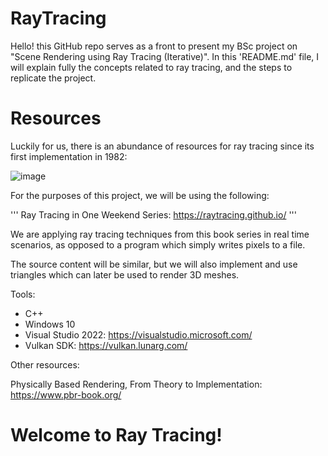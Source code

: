 # RayTracing

Hello! this GitHub repo serves as a front to present my BSc project on "Scene Rendering using Ray Tracing (Iterative)".
In this 'README.md' file, I will explain fully the concepts related to ray tracing, and the steps to replicate the project.

# Resources

Luckily for us, there is an abundance of resources for ray tracing since its first implementation in 1982:

![image](https://user-images.githubusercontent.com/108275763/223368461-63fd1ca4-da48-4b0d-8e5e-1fd7241e02ca.png)

For the purposes of this project, we will be using the following:

'''
Ray Tracing in One Weekend Series: https://raytracing.github.io/
'''

We are applying ray tracing techniques from this book series in real time scenarios, as opposed to a program which simply writes pixels to a file.

The source content will be similar, but we will also implement and use triangles which can later be used to render 3D meshes.

Tools:
- C++
- Windows 10
- Visual Studio 2022: https://visualstudio.microsoft.com/
- Vulkan SDK: https://vulkan.lunarg.com/

Other resources:

Physically Based Rendering, From Theory to Implementation: https://www.pbr-book.org/

# Welcome to Ray Tracing!
